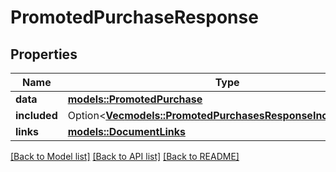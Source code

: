# PromotedPurchaseResponse

## Properties

Name | Type | Description | Notes
------------ | ------------- | ------------- | -------------
**data** | [**models::PromotedPurchase**](PromotedPurchase.md) |  | 
**included** | Option<[**Vec<models::PromotedPurchasesResponseIncludedInner>**](PromotedPurchasesResponse_included_inner.md)> |  | [optional]
**links** | [**models::DocumentLinks**](DocumentLinks.md) |  | 

[[Back to Model list]](../README.md#documentation-for-models) [[Back to API list]](../README.md#documentation-for-api-endpoints) [[Back to README]](../README.md)


